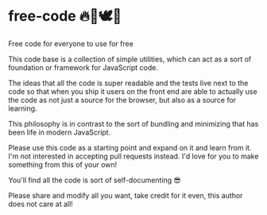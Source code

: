 # free-code 🔥🦒🕊️🌈

Free code for everyone to use for free

This code base is a collection of simple utilities, which can act as a sort of foundation or framework for JavaScript code.

The ideas that all the code is super readable and the tests live next to the code so that when you ship it users on the front end are able to actually use the code as not just a source for the browser, but also as a source for learning.

This philosophy is in contrast to the sort of bundling and minimizing that has been life in modern JavaScript.

Please use this code as a starting point and expand on it and learn from it. I'm not interested in accepting pull requests instead. I'd love for you to make something from this of your own!

You'll find all the code is sort of self-documenting 😎

Please share and modify all you want, take credit for it even, this author does not care at all!

